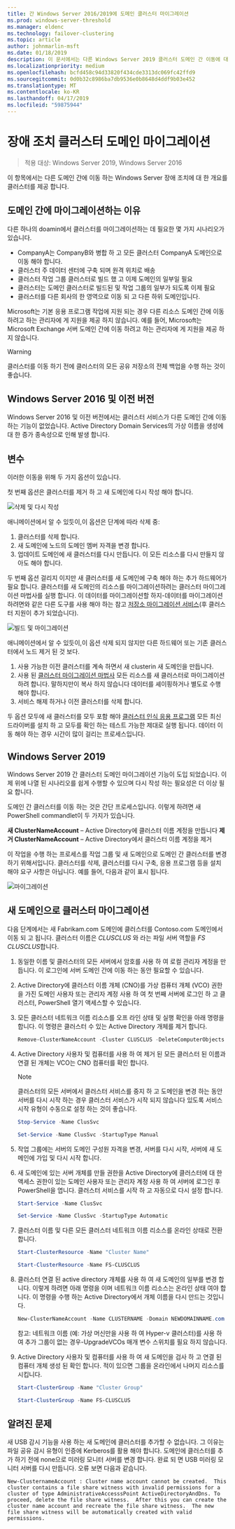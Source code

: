 ```yaml
---
title: 간 Windows Server 2016/2019에 도메인 클러스터 마이그레이션
ms.prod: windows-server-threshold
ms.manager: eldenc
ms.technology: failover-clustering
ms.topic: article
author: johnmarlin-msft
ms.date: 01/18/2019
description: 이 문서에서는 다른 Windows Server 2019 클러스터 도메인 간 이동에 대해 설명 합니다.
ms.localizationpriority: medium
ms.openlocfilehash: bcfd458c94d33820f434cde3313dc069fc42ffd9
ms.sourcegitcommit: 0d0b32c8986ba7db9536e0b8648d4ddf9b03e452
ms.translationtype: MT
ms.contentlocale: ko-KR
ms.lasthandoff: 04/17/2019
ms.locfileid: "59875944"
---
```

# <a name="failover-cluster-domain-migration"></a>장애 조치 클러스터 도메인 마이그레이션

> 적용 대상: Windows Server 2019, Windows Server 2016

이 항목에서는 다른 도메인 간에 이동 하는 Windows Server 장애 조치에 대 한 개요를 클러스터를 제공 합니다.

## <a name="why-migrate-between-domains"></a>도메인 간에 마이그레이션하는 이유

다른 하나의 doamin에서 클러스터를 마이그레이션하는 데 필요한 몇 가지 시나리오가 있습니다.

- CompanyA는 CompanyB와 병합 하 고 모든 클러스터 CompanyA 도메인으로 이동 해야 합니다.
- 클러스터 주 데이터 센터에 구축 되며 원격 위치로 배송
- 클러스터 작업 그룹 클러스터로 빌드 했 고 이제 도메인의 일부일 필요
- 클러스터는 도메인 클러스터로 빌드된 및 작업 그룹의 일부가 되도록 이제 필요
- 클러스터를 다른 회사의 한 영역으로 이동 되 고 다른 하위 도메인입니다.

Microsoft는 기본 응용 프로그램 작업에 지원 되는 경우 다른 리소스 도메인 간에 이동 하려고 하는 관리자에 게 지원을 제공 하지 않습니다. 예를 들어, Microsoft는 Microsoft Exchange 서버 도메인 간에 이동 하려고 하는 관리자에 게 지원을 제공 하지 않습니다.

   > [!WARNING]
   > 클러스터를 이동 하기 전에 클러스터의 모든 공유 저장소의 전체 백업을 수행 하는 것이 좋습니다.

## <a name="windows-server-2016-and-earlier"></a>Windows Server 2016 및 이전 버전

Windows Server 2016 및 이전 버전에서는 클러스터 서비스가 다른 도메인 간에 이동 하는 기능이 없었습니다.  Active Directory Domain Services의 가상 이름을 생성에 대 한 증가 종속성으로 인해 발생 합니다.   

## <a name="options"></a>변수

이러한 이동을 위해 두 가지 옵션이 있습니다.

첫 번째 옵션은 클러스터를 제거 하 고 새 도메인에 다시 작성 해야 합니다.

![삭제 및 다시 작성](media\Cross-Domain-Cluster-Migration\Cross-Cluster-Domain-Migration-1.gif)

애니메이션에서 알 수 있듯이,이 옵션은 단계에 따라 삭제 중:

1. 클러스터를 삭제 합니다.
2. 새 도메인에 노드의 도메인 멤버 자격을 변경 합니다.
3. 업데이트 도메인에 새 클러스터를 다시 만듭니다.  이 모든 리소스를 다시 만들지 않아도 해야 합니다.

두 번째 옵션 걸리지 이지만 새 클러스터를 새 도메인에 구축 해야 하는 추가 하드웨어가 필요 합니다.  클러스터를 새 도메인의 리소스를 마이그레이션하려는 클러스터 마이그레이션 마법사를 실행 합니다. 이 데이터를 마이그레이션할 하지-데이터를 마이그레이션하려면와 같은 다른 도구를 사용 해야 하는 참고 [저장소 마이그레이션 서비스](../storage/storage-migration-service/overview.md)(후 클러스터 지원이 추가 되었습니다).

![빌드 및 마이그레이션](media\Cross-Domain-Cluster-Migration\Cross-Cluster-Domain-Migration-2.gif)

애니메이션에서 알 수 있듯이,이 옵션 삭제 되지 않지만 다른 하드웨어 또는 기존 클러스터에서 노드 제거 된 것 보다.

1. 사용 가능한 이전 클러스터를 계속 하면서 새 clusterin 새 도메인을 만듭니다.
2. 사용 된 [클러스터 마이그레이션 마법사](https://docs.microsoft.com/en-us/previous-versions/windows/it-pro/windows-server-2008-R2-and-2008/cc754481(v=ws.10)) 모든 리소스를 새 클러스터로 마이그레이션하려 합니다. 말하지만이 복사 하지 않습니다 데이터를 셰이핑하거나 별도로 수행 해야 합니다.
3. 서비스 해제 하거나 이전 클러스터를 삭제 합니다.

두 옵션 모두에 새 클러스터를 모두 포함 해야 [클러스터 인식 응용 프로그램](https://technet.microsoft.com/aa369082(v=vs.90)) 모든 최신 드라이버를 설치 하 고 모두를 확인 하는 테스트 가능한 제대로 실행 됩니다.  데이터 이동 해야 하는 경우 시간이 많이 걸리는 프로세스입니다.

## <a name="windows-server-2019"></a>Windows Server 2019

Windows Server 2019 간 클러스터 도메인 마이그레이션 기능이 도입 되었습니다.  이제 위에 나열 된 시나리오를 쉽게 수행할 수 있으며 다시 작성 하는 필요성은 더 이상 필요 합니다.  

도메인 간 클러스터를 이동 하는 것은 간단 프로세스입니다. 이렇게 하려면 새 PowerShell commandlet이 두 가지가 있습니다.

**새 ClusterNameAccount** – Active Directory에 클러스터 이름 계정을 만듭니다 **제거 ClusterNameAccount** – Active Directory에서 클러스터 이름 계정을 제거

이 작업을 수행 하는 프로세스를 작업 그룹 및 새 도메인으로 도메인 간 클러스터를 변경 하기 위해서입니다.  클러스터를 삭제, 클러스터를 다시 구축, 응용 프로그램 등을 설치 해야 요구 사항은 아닙니다. 예를 들어, 다음과 같이 표시 됩니다.

![마이그레이션](media\Cross-Domain-Cluster-Migration\Cross-Cluster-Domain-Migration-3.gif)

## <a name="migrating-a-cluster-to-a-new-domain"></a>새 도메인으로 클러스터 마이그레이션

다음 단계에서는 새 Fabrikam.com 도메인에 클러스터를 Contoso.com 도메인에서 이동 되 고 됩니다.  클러스터 이름은 *CLUSCLUS* 와 라는 파일 서버 역할을 *FS CLUSCLUS*합니다.

1. 동일한 이름 및 클러스터의 모든 서버에서 암호를 사용 하 여 로컬 관리자 계정을 만듭니다.  이 로그인에 서버 도메인 간에 이동 하는 동안 필요할 수 있습니다.
2. Active Directory에 클러스터 이름 개체 (CNO)를 가상 컴퓨터 개체 (VCO) 권한을 가진 도메인 사용자 또는 관리자 계정 사용 하 여 첫 번째 서버에 로그인 하 고 클러스터, PowerShell 열기 액세스할 수 있습니다.
3. 모든 클러스터 네트워크 이름 리소스를 오프 라인 상태 및 실행 확인을 아래 명령을 합니다.  이 명령은 클러스터 수 있는 Active Directory 개체를 제거 합니다.

   ```PowerShell
   Remove-ClusterNameAccount -Cluster CLUSCLUS -DeleteComputerObjects
   ```
4. Active Directory 사용자 및 컴퓨터를 사용 하 여 제거 된 모든 클러스터 된 이름과 연결 된 개체는 VCO는 CNO 컴퓨터를 확인 합니다.

   > [!NOTE]
   > 클러스터의 모든 서버에서 클러스터 서비스를 중지 하 고 도메인을 변경 하는 동안 서버를 다시 시작 하는 경우 클러스터 서비스가 시작 되지 않습니다 있도록 서비스 시작 유형이 수동으로 설정 하는 것이 좋습니다.

   ```PowerShell
   Stop-Service -Name ClusSvc

   Set-Service -Name ClusSvc -StartupType Manual
   ```

5. 작업 그룹에는 서버의 도메인 구성원 자격을 변경, 서버를 다시 시작, 서버에 새 도메인에 가입 및 다시 시작 합니다.
6. 새 도메인에 있는 서버 개체를 만들 권한을 Active Directory에 클러스터에 대 한 액세스 권한이 있는 도메인 사용자 또는 관리자 계정 사용 하 여 서버에 로그인 후 PowerShell을 엽니다. 클러스터 서비스를 시작 하 고 자동으로 다시 설정 합니다.

   ```PowerShell
   Start-Service -Name ClusSvc

   Set-Service -Name ClusSvc -StartupType Automatic
   ```
7. 클러스터 이름 및 다른 모든 클러스터 네트워크 이름 리소스를 온라인 상태로 전환 합니다.

   ```PowerShell
   Start-ClusterResource -Name "Cluster Name"

   Start-ClusterResource -Name FS-CLUSCLUS
   ```

8. 클러스터 연결 된 active directory 개체를 사용 하 여 새 도메인의 일부를 변경 합니다. 이렇게 하려면 아래 명령을 이며 네트워크 이름 리소스는 온라인 상태 여야 합니다.  이 명령을 수행 하는 Active Directory에서 개체 이름을 다시 만드는 것입니다.

   ```PowerShell
   New-ClusterNameAccount -Name CLUSTERNAME -Domain NEWDOMAINNAME.com -UpgradeVCOs
   ```

    참고: 네트워크 이름 (예: 가상 머신만을 사용 하 여 Hyper-v 클러스터)를 사용 하 여 추가 그룹이 없는 경우-UpgradeVCOs 매개 변수 스위치를 필요 하지 않습니다.

9. Active Directory 사용자 및 컴퓨터를 사용 하 여 새 도메인을 검사 하 고 연결 된 컴퓨터 개체 생성 된 확인 합니다. 적이 있으면 그룹을 온라인에서 나머지 리소스를 시킵니다.

   ```PowerShell
   Start-ClusterGroup -Name "Cluster Group"

   Start-ClusterGroup -Name FS-CLUSCLUS
   ```

## <a name="known-issues"></a>알려진 문제

새 USB 감시 기능을 사용 하는 새 도메인에 클러스터를 추가할 수 없습니다.  그 이유는 파일 공유 감시 유형이 인증에 Kerberos를 활용 해야 합니다.  도메인에 클러스터를 추가 하기 전에 none으로 미러링 모니터 서버를 변경 합니다.  완료 되 면 USB 미러링 모니터 서버를 다시 만듭니다.  오류 보면 다음과 같습니다.

```
New-ClusternameAccount : Cluster name account cannot be created.  This cluster contains a file share witness with invalid permissions for a cluster of type AdministrativeAccesssPoint ActiveDirectoryAndDns. To proceed, delete the file share witness.  After this you can create the cluster name account and recreate the file share witness.  The new file share witness will be automatically created with valid permissions.
```

